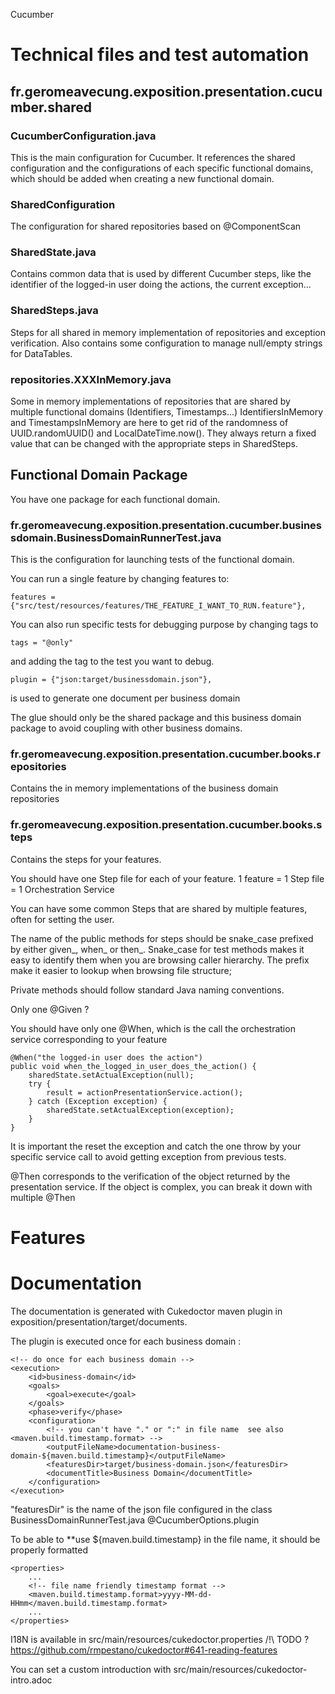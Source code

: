 Cucumber

# Technical files and test automation

## fr.geromeavecung.exposition.presentation.cucumber.shared

### CucumberConfiguration.java

This is the main configuration for Cucumber. It references the shared configuration and the configurations of each
specific functional domains, which should be added when creating a new functional domain.

### SharedConfiguration

The configuration for shared repositories based on @ComponentScan

### SharedState.java

Contains common data that is used by different Cucumber steps, like the identifier of the logged-in user doing the
actions, the current exception...

### SharedSteps.java

Steps for all shared in memory implementation of repositories and exception verification. Also contains some
configuration to manage null/empty strings for DataTables.

### repositories.XXXInMemory.java

Some in memory implementations of repositories that are shared by multiple functional domains (Identifiers,
Timestamps...)
IdentifiersInMemory and TimestampsInMemory are here to get rid of the randomness of UUID.randomUUID() and
LocalDateTime.now(). They always return a fixed value that can be changed with the appropriate steps in SharedSteps.

## Functional Domain Package

You have one package for each functional domain.

### fr.geromeavecung.exposition.presentation.cucumber.businessdomain.BusinessDomainRunnerTest.java

This is the configuration for launching tests of the functional domain.

You can run a single feature by changing features to:

```
features = {"src/test/resources/features/THE_FEATURE_I_WANT_TO_RUN.feature"},
``` 

You can also run specific tests for debugging purpose by changing tags to

```
tags = "@only"
```

and adding the tag to the test you want to debug.

```
plugin = {"json:target/businessdomain.json"},
```

is used to generate one document per business domain

The glue should only be the shared package and this business domain package to avoid coupling with other business
domains.

### fr.geromeavecung.exposition.presentation.cucumber.books.repositories

Contains the in memory implementations of the business domain repositories

### fr.geromeavecung.exposition.presentation.cucumber.books.steps

Contains the steps for your features.

You should have one Step file for each of your feature. 1 feature = 1 Step file = 1 Orchestration Service

You can have some common Steps that are shared by multiple features, often for setting the user.

The name of the public methods for steps should be snake_case prefixed by either given_, when_ or then_. Snake_case for
test methods makes it easy to identify them when you are browsing caller hierarchy. The prefix make it easier to lookup
when browsing file structure;

Private methods should follow standard Java naming conventions.

Only one @Given ?

You should have only one @When, which is the call the orchestration service corresponding to your feature

```
@When("the logged-in user does the action")
public void when_the_logged_in_user_does_the_action() {
    sharedState.setActualException(null);
    try {
        result = actionPresentationService.action();
    } catch (Exception exception) {
        sharedState.setActualException(exception);
    }
}
```

It is important the reset the exception and catch the one throw by your specific service call to avoid getting exception
from previous tests.

@Then corresponds to the verification of the object returned by the presentation service. If the object is complex, you
can break it down with multiple @Then

# Features

# Documentation

The documentation is generated with Cukedoctor maven plugin in exposition/presentation/target/documents.

The plugin is executed once for each business domain :

```
<!-- do once for each business domain -->
<execution>
    <id>business-domain</id>
    <goals>
        <goal>execute</goal>
    </goals>
    <phase>verify</phase>
    <configuration>
        <!-- you can't have "." or ":" in file name  see also <maven.build.timestamp.format> -->
        <outputFileName>documentation-business-domain-${maven.build.timestamp}</outputFileName>
        <featuresDir>target/business-domain.json</featuresDir>
        <documentTitle>Business Domain</documentTitle>
    </configuration>
</execution>
```

"featuresDir" is the name of the json file configured in the class BusinessDomainRunnerTest.java @CucumberOptions.plugin

To be able to **use ${maven.build.timestamp} in the file name, it should be properly formatted

```
<properties>
    ...
    <!-- file name friendly timestamp format -->
    <maven.build.timestamp.format>yyyy-MM-dd-HHmm</maven.build.timestamp.format>
    ...
</properties>
```

I18N is available in src/main/resources/cukedoctor.properties /!\ TODO
? https://github.com/rmpestano/cukedoctor#641-reading-features

You can set a custom introduction with src/main/resources/cukedoctor-intro.adoc